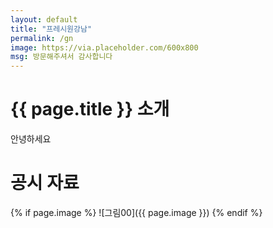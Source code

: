 ```yaml
---
layout: default
title: "프레시원강남"
permalink: /gn
image: https://via.placeholder.com/600x800
msg: 방문해주셔서 감사합니다
---
```


# {{ page.title }} 소개

안녕하세요

# 공시 자료

{% if page.image %}
![그림00]({{ page.image }})
{% endif %}
